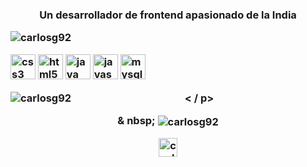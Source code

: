 <h3 align = "center"> Un desarrollador de frontend apasionado de la India </hador de frontend apasionado de la India </h3>

<p align = "left"> <img src = "https://komarev.com/ghpvc/?username=carlosg92" alt = "carlosg92 "/> </p>

<p align = "left"> <img src = "https://devicons.github.io/devicon/devicon.git/icons/css3/css3-original-wordmark.svg" alt = "css3" width = "40 "height =" 40 "/> <img src =" https://devicons.github.io/devicon/devicon.git/icons/html5/html5-original-wordmark.svg "alt =" html5 "width =" 40 "height =" 40 "/> <img src =" https://devicons.github.io/devicon/devicon.git/icons/java/java-original-wordmark.svg "alt =" java "width =" 40 "height =" 40 "/> <img src =" https://devicons.github.io/devicon/devicon.git/icons/javascript/javascript-original.svg "alt =" javascript "width =" 40 "height = "40" /> <img src = "https://devicons.github.io/devicon/devicon.git/icons/mysql/mysql-original-wordmark.svg "alt =" mysql "width =" 40 "height =" 40 "/> </p>

<p> <img align = "left" src = "https://github-readme-stats.vercel.app/api/top-langs/?username=carlosg92&layout=compact&hide=html" alt = "carlosg92" /> < / p>

<p> & nbsp; <img align = "center" src = "https://github-readme-stats.vercel.app/api?username=carlosg92&show_icons=true" alt = "carlosg92" /> </ p >

<p align = "center"> <a href="https://fb.com/carlos gomez" target="blank"> <img align = "center" src = "https://cdn.jsdelivr.net /npm/simple-icons@3.0.1/icons/facebook.svg "alt =" carlos gomez "height =" 30 "width =" 30 "/> </a> </p>
